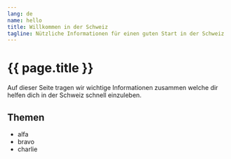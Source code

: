 ```yaml
---
lang: de
name: hello
title: Willkommen in der Schweiz
tagline: Nützliche Informationen für einen guten Start in der Schweiz
---
```

# {{ page.title }}

Auf dieser Seite tragen wir wichtige Informationen zusammen welche dir helfen dich in der Schweiz schnell einzuleben.

## Themen
- alfa
- bravo
- charlie

